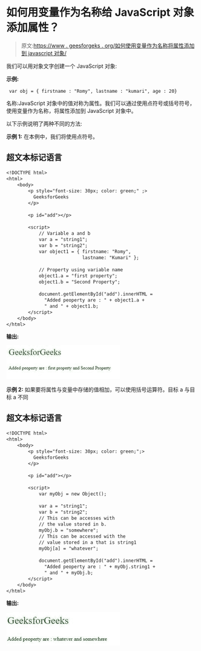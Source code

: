 # 如何用变量作为名称给 JavaScript 对象添加属性？

> 原文:[https://www . geesforgeks . org/如何使用变量作为名称将属性添加到 javascript 对象/](https://www.geeksforgeeks.org/how-to-add-a-property-to-a-javascript-object-using-a-variable-as-the-name/)

我们可以用对象文字创建一个 JavaScript 对象:

**示例:**

```
 var obj = { firstname : "Romy", lastname : "kumari", age : 20}
```

名称:JavaScript 对象中的值对称为属性。我们可以通过使用点符号或括号符号，使用变量作为名称，将属性添加到 JavaScript 对象中。

以下示例说明了两种不同的方法:

**示例 1:** 在本例中，我们将使用点符号。

## 超文本标记语言

```
<!DOCTYPE html>
<html>
    <body>
        <p style="font-size: 30px; color: green;" ;>
          GeeksforGeeks
        </p>

        <p id="add"></p>

        <script>
            // Variable a and b
            var a = "string1";
            var b = "string2";
            var object1 = { firstname: "Romy", 
                            lastname: "Kumari" };

            // Property using variable name
            object1.a = "first property";
            object1.b = "Second Property";

            document.getElementById("add").innerHTML = 
              "Added peoperty are : " + object1.a + 
              " and " + object1.b;
        </script>
    </body>
</html>
```

**输出:**

![](img/eb2e4538f6c88e9ad8bd08def44f3382.png)

**示例 2:** 如果要将属性与变量中存储的值相加，可以使用括号运算符。目标 a 与目标 a 不同

## 超文本标记语言

```
<!DOCTYPE html>
<html>
    <body>
        <p style="font-size: 30px; color: green;";>
          GeeksforGeeks
        </p>

        <p id="add"></p>

        <script>
            var myObj = new Object();

            var a = "string1";
            var b = "string2";
            // This can be accesses with
            // the value stored in b.
            myObj.b = "somewhere";
            // This can be accessed with the 
            // value stored in a that is string1
            myObj[a] = "whatever"; 

            document.getElementById("add").innerHTML = 
              "Added peoperty are : " + myObj.string1 +
              " and " + myObj.b;
        </script>
    </body>
</html>
```

**输出:**

![](img/a0f3efb827224a97387936a55b9b42ae.png)